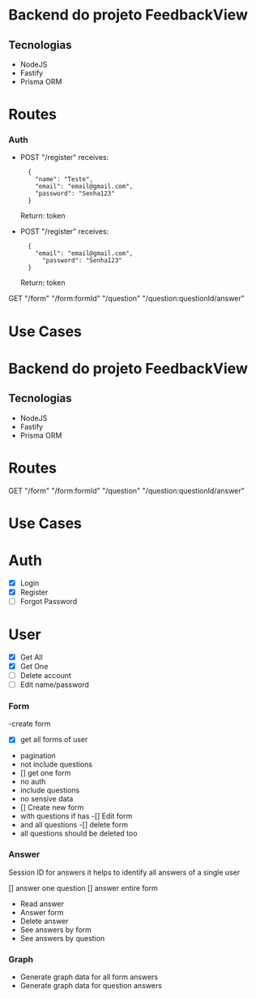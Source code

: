 # Backend do projeto FeedbackView

## Tecnologias

- NodeJS
- Fastify
- Prisma ORM

# Routes

### Auth
- POST "/register" receives:
  ```
    {
      "name": "Teste",
      "email": "email@gmail.com",
      "password": "Senha123"
    }
  ``` 
  Return: token

- POST "/register" receives:
  ```
    {
      "email": "email@gmail.com",
	    "password": "Senha123"
    }
  ``` 
  Return: token

GET
"/form"
"/form:formId"
"/question"
"/question:questionId/answer"

# Use Cases
# Backend do projeto FeedbackView

## Tecnologias

- NodeJS
- Fastify
- Prisma ORM

# Routes

GET
"/form"
"/form:formId"
"/question"
"/question:questionId/answer"

# Use Cases


# Auth
  - [x] Login
  - [x] Register
  - [ ] Forgot Password

# User
  - [x] Get All
  - [x] Get One
  - [ ] Delete account
  - [ ] Edit name/password

### Form

-create form
- [x] get all forms of user
 - pagination 
 - not include questions
- [] get one form
 - no auth
 - include questions
 - no sensive data
- [] Create new form
- with questions if has
-[] Edit form
- and all questions
-[] delete form
 - all questions should be deleted too

### Answer 

Session ID for answers it helps to identify all answers of a single user

[] answer one question
[] answer entire form


- Read answer
- Answer form
- Delete answer
- See answers by form
- See answers by question

### Graph

- Generate graph data for all form answers
- Generate graph data for question answers